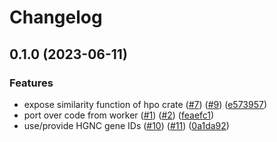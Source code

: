# Changelog

## 0.1.0 (2023-06-11)


### Features

* expose similarity function of hpo crate ([#7](https://www.github.com/bihealth/viguno/issues/7)) ([#9](https://www.github.com/bihealth/viguno/issues/9)) ([e573957](https://www.github.com/bihealth/viguno/commit/e57395713cdb8652b4ff945e40ca9a9142349a85))
* port over code from worker ([#1](https://www.github.com/bihealth/viguno/issues/1)) ([#2](https://www.github.com/bihealth/viguno/issues/2)) ([feaefc1](https://www.github.com/bihealth/viguno/commit/feaefc11f0aa9c8732f593c6a85460c5267b7d61))
* use/provide HGNC gene IDs ([#10](https://www.github.com/bihealth/viguno/issues/10)) ([#11](https://www.github.com/bihealth/viguno/issues/11)) ([0a1da92](https://www.github.com/bihealth/viguno/commit/0a1da923d3601d25d36dc000fe39af24eb1960c3))

